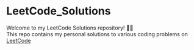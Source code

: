 # LeetCode_Solutions
Welcome to my LeetCode Solutions repository! 👨‍💻  
This repo contains my personal solutions to various coding problems on [LeetCode](https://leetcode.com/)
